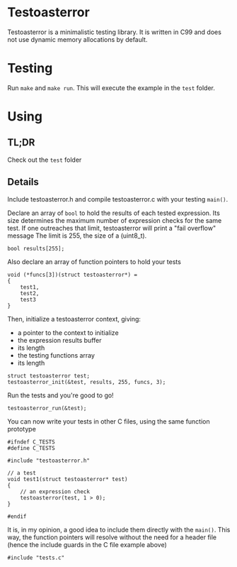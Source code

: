 # Testoasterror
Testoasterror is a minimalistic testing library. It is written in C99
and does not use dynamic memory allocations by default.

# Testing
Run `make` and `make run`. This will execute the example in the `test` folder.

# Using
## TL;DR
Check out the `test` folder

## Details
Include testoasterror.h and compile testoasterror.c with your testing `main()`.

Declare an array of `bool` to hold the results of each tested expression.
Its size determines the maximum number of expression checks for the same test.
If one outreaches that limit, testoasterror will print a "fail overflow" message
The limit is 255, the size of a (uint8_t).
```
bool results[255];
```

Also declare an array of function pointers to hold your tests
```
void (*funcs[3])(struct testoasterror*) =
{
	test1,
	test2,
	test3
}
```

Then, initialize a testoasterror context, giving:
 - a pointer to the context to initialize
 - the expression results buffer
 - its length
 - the testing functions array
 - its length
```
struct testoasterror test;
testoasterror_init(&test, results, 255, funcs, 3);
```

Run the tests and you're good to go!
```
testoasterror_run(&test);
```

You can now write your tests in other C files, using the same function prototype
```
#ifndef C_TESTS
#define C_TESTS

#include "testoasterror.h"

// a test
void test1(struct testoasterror* test)
{
	// an expression check
	testoasterror(test, 1 > 0);
}

#endif
```

It is, in my opinion, a good idea to include them directly with the `main()`.
This way, the function pointers will resolve without the need for a header file
(hence the include guards in the C file example above)
```
#include "tests.c"
```
